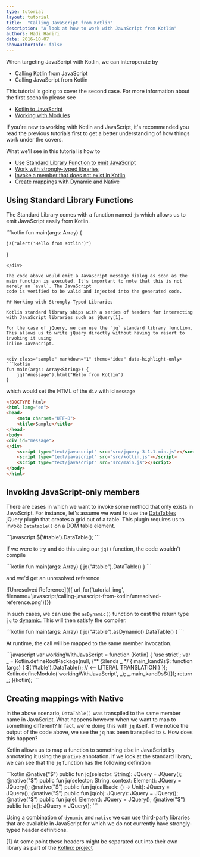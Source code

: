 ```yaml
---
type: tutorial
layout: tutorial
title:  "Calling JavaScript from Kotlin"
description: "A look at how to work with JavaScript from Kotlin"
authors: Hadi Hariri 
date: 2016-10-07
showAuthorInfo: false
---
```


When targeting JavaScript with Kotlin, we can interoperate by 

* Calling Kotlin from JavaScript
* Calling JavaScript from Kotlin

This tutorial is going to cover the second case. For more information about the first scenario please see 

* [Kotlin to JavaScript](../kotlin-to-javascript/kotlin-to-javascript.html)
* [Working with Modules](../working-with-modules/working-with-modules.html)

If you're new to working with Kotlin and JavaScript, it's recommended you read the previous tutorials first to get a 
better understanding of how things work under the covers.

What we'll see in this tutorial is how to

* [Use Standard Library Function to emit JavaScript](#using-standard-library-functions)
* [Work with strongly-typed libraries](#working-with-strongly-typed-libraries)
* [Invoke a member that does not exist in Kotlin](#invoking-javascript-only-members)
* [Create mappings with Dynamic and Native](#creating-mappings-with-native)

## Using Standard Library Functions

The Standard Library comes with a function named `js` which allows us to emit JavaScript easily from Kotlin. 

<div class="sample" markdown="1" theme="idea" data-highlight-only>
```kotlin
fun main(args: Array<String>) {

    js("alert('Hello from Kotlin')")

}
```
</div>

The code above would emit a JavaScript message dialog as soon as the main function is executed. It's important to note that this is not merely an `eval`. The JavaScript
code is verified to be valid and injected into the generated code.

## Working with Strongly-Typed Libraries

Kotlin standard library ships with a series of headers for interacting with JavaScript libraries such as jQuery[1].

For the case of jQuery, we can use the `jq` standard library function. This allows us to write jQuery directly without having to resort to invoking it using
inline JavaScript.


<div class="sample" markdown="1" theme="idea" data-highlight-only>
```kotlin
fun main(args: Array<String>) {
    jq("#message").html("Hello from Kotlin")
}
```
</div>

which would set the HTML of the `div` with id `message`

```html
<!DOCTYPE html>
<html lang="en">
<head>
    <meta charset="UTF-8">
    <title>Sample</title>
</head>
<body>
<div id="message">
</div>
    <script type="text/javascript" src="src/jquery-3.1.1.min.js"></script>
    <script type="text/javascript" src="src/kotlin.js"></script>
    <script type="text/javascript" src="src/main.js"></script>
</body>
</html>
```

## Invoking JavaScript-only members

There are cases in which we want to invoke some method that only exists in JavaScript. For instance, let's assume we want to use the [DataTables](https://datatables.net/) jQuery plugin that creates a grid out of a table. This plugin requires
us to invoke `Datatable()` on a DOM table element.

<div class="sample" markdown="1" theme="idea" data-highlight-only>
```javascript
    $('#table').DataTable();
```
</div>

If we were to try and do this using our `jq()` function, the code wouldn't compile

<div class="sample" markdown="1" theme="idea" data-highlight-only>
```kotlin
fun main(args: Array<String>) {
    jq("#table").DataTable()
}
```
</div>

and we'd get an unresolved reference

![Unresolved Reference]({{ url_for('tutorial_img', filename='javascript/calling-javascript-from-kotlin/unresolved-reference.png')}})

In such cases, we can use the `asDynamic()` function to cast the return type `jq` to [dynamic](https://kotlinlang.org/docs/reference/dynamic-type.html). This will then satisfy the compiler.

<div class="sample" markdown="1" theme="idea" data-highlight-only>
```kotlin
fun main(args: Array<String>) {
    jq("#table").asDynamic().DataTable()
}
```
</div>

At runtime, the call will be mapped to the same member invocation.

<div class="sample" markdown="1" theme="idea" data-highlight-only>
```javascript
var workingWithJavaScript = function (Kotlin) {
  'use strict';
  var _ = Kotlin.defineRootPackage(null, /** @lends _ */ {
    main_kand9s$: function (args) {
      $('#table').DataTable(); // <-- LITERAL TRANSLATION
    }
  });
  Kotlin.defineModule('workingWithJavaScript', _);
  _.main_kand9s$([]);
  return _;
}(kotlin);
```
</div>

## Creating mappings with Native

In the above scenario, `DataTable()` was transpiled to the same member name in JavaScript. What happens however when we want to map to something different? In fact, we're doing this with `jq` itself.
If we notice the output of the code above, we see the `jq` has been transpiled to `$`. How does this happen?

Kotlin allows us to map a function to something else in JavaScript by annotating it using the `@native` annotation. If we look at the standard library, we can see that the `jq` function has the following definition

<div class="sample" markdown="1" theme="idea" data-highlight-only>
```kotlin
@native("$")
public fun jq(selector: String): JQuery = JQuery();
@native("$")
public fun jq(selector: String, context: Element): JQuery = JQuery();
@native("$")
public fun jq(callback: () -> Unit): JQuery = JQuery();
@native("$")
public fun jq(obj: JQuery): JQuery = JQuery();
@native("$")
public fun jq(el: Element): JQuery = JQuery();
@native("$")
public fun jq(): JQuery = JQuery();
```
</div>

Using a combination of `dynamic` and `native` we can use third-party libraries that are available in JavaScript for which we do not currently have strongly-typed header definitions. 




[1] At some point these headers might be separated out into their own library as part of the [Kotlinx project](https://github.com/kotlin/)

